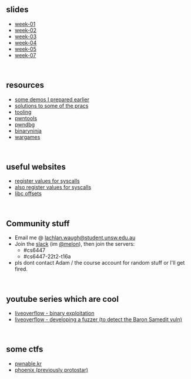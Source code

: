 <style>#downloads { display: none !important; }</style>

## slides
* [week-01](/6447/week01)
* [week-02](/6447/week02)
* [week-03](/6447/week03)
* [week-04](/6447/week04)
* [week-05](/6447/week05)
* [week-07](/6447/week07)

&nbsp;

## resources
* [some demos I prepared earlier](https://github.com/lachlan-waugh/6447-Labs)
* [solutions to some of the pracs](https://github.com/lachlan-waugh/6447-Labs)
* [tooling](/6447/resources/tooling)
* [pwntools](/6447/resources/pwntools)
* [pwndbg](/6447/resources/pwndbg)
* [binaryninja](/6447/resources/binja)
* [wargames](/6447/resources/wargames)

&nbsp;

## useful websites
* [register values for syscalls](http://cgi.cse.unsw.edu.au/~z5164500/syscall/)
* [also register values for syscalls](https://syscalls.w3challs.com/?arch=x86)
* [libc offsets](https://libc.blukat.me)

&nbsp;

## Community stuff
* Email me @ [lachlan.waugh@student.unsw.edu.au]()
* Join the [slack](https://seceduau.slack.com/signup) (im [@melon]()), then join the servers:
    * #cs6447
    * #cs6447-22t2-t16a
* pls dont contact Adam / the course account for random stuff or I'll get fired.

&nbsp;

## youtube series which are cool
* [liveoverflow - binary exploitation](https://www.youtube.com/watch?v=iyAyN3GFM7A&list=PLhixgUqwRTjxglIswKp9mpkfPNfHkzyeN)
* [liveoverflow - developing a fuzzer (to detect the Baron Samedit vuln)](https://www.youtube.com/watch?v=TLa2VqcGGEQ&list=PLhixgUqwRTjy0gMuT4C3bmjeZjuNQyqdx)

&nbsp;

## some ctfs
* [pwnable.kr](http://pwnable.kr/)
* [phoenix (previously protostar)](https://exploit.education/phoenix/)
